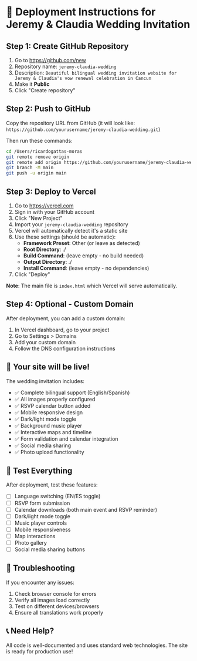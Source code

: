 # 🚀 Deployment Instructions for Jeremy & Claudia Wedding Invitation

## Step 1: Create GitHub Repository

1. Go to https://github.com/new
2. Repository name: `jeremy-claudia-wedding`
3. Description: `Beautiful bilingual wedding invitation website for Jeremy & Claudia's vow renewal celebration in Cancun`
4. Make it **Public**
5. Click "Create repository"

## Step 2: Push to GitHub

Copy the repository URL from GitHub (it will look like: `https://github.com/yourusername/jeremy-claudia-wedding.git`)

Then run these commands:

```bash
cd /Users/ricardogattas-moras
git remote remove origin
git remote add origin https://github.com/yourusername/jeremy-claudia-wedding.git
git branch -M main
git push -u origin main
```

## Step 3: Deploy to Vercel

1. Go to https://vercel.com
2. Sign in with your GitHub account
3. Click "New Project"
4. Import your `jeremy-claudia-wedding` repository
5. Vercel will automatically detect it's a static site
6. Use these settings (should be automatic):
   - **Framework Preset**: Other (or leave as detected)
   - **Root Directory**: ./
   - **Build Command**: (leave empty - no build needed)
   - **Output Directory**: ./
   - **Install Command**: (leave empty - no dependencies)
7. Click "Deploy"

**Note**: The main file is `index.html` which Vercel will serve automatically.

## Step 4: Optional - Custom Domain

After deployment, you can add a custom domain:
1. In Vercel dashboard, go to your project
2. Go to Settings > Domains
3. Add your custom domain
4. Follow the DNS configuration instructions

## 🎉 Your site will be live!

The wedding invitation includes:
- ✅ Complete bilingual support (English/Spanish)
- ✅ All images properly configured
- ✅ RSVP calendar button added
- ✅ Mobile responsive design
- ✅ Dark/light mode toggle
- ✅ Background music player
- ✅ Interactive maps and timeline
- ✅ Form validation and calendar integration
- ✅ Social media sharing
- ✅ Photo upload functionality

## 📱 Test Everything

After deployment, test these features:
- [ ] Language switching (EN/ES toggle)
- [ ] RSVP form submission
- [ ] Calendar downloads (both main event and RSVP reminder)
- [ ] Dark/light mode toggle
- [ ] Music player controls
- [ ] Mobile responsiveness
- [ ] Map interactions
- [ ] Photo gallery
- [ ] Social media sharing buttons

## 🔧 Troubleshooting

If you encounter any issues:
1. Check browser console for errors
2. Verify all images load correctly
3. Test on different devices/browsers
4. Ensure all translations work properly

## 📞 Need Help?

All code is well-documented and uses standard web technologies. The site is ready for production use!